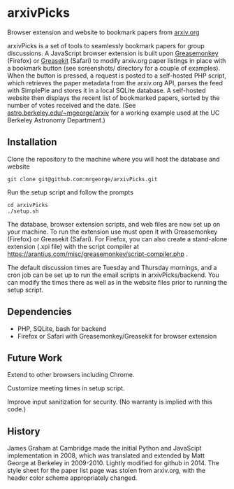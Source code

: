 arxivPicks
==========
Browser extension and website to bookmark papers from [arxiv.org](http://arxiv.org)

arxivPicks is a set of tools to seamlessly bookmark papers for group discussions. A JavaScript browser extension is built upon [Greasemonkey](http://www.greasespot.net) (Firefox) or [Greasekit](http://8-p.info/greasekit/) (Safari) to modify arxiv.org paper listings in place with a bookmark button (see screenshots/ directory for a couple of examples). When the button is pressed, a request is posted to a self-hosted PHP script, which retrieves the paper metadata from the arxiv.org API, parses the feed with SimplePie and stores it in a local SQLite database. A self-hosted website then displays the recent list of bookmarked papers, sorted by the number of votes received and the date. (See [astro.berkeley.edu/~mgeorge/arxiv](http://astro.berkeley.edu/~mgeorge/arxiv) for a working example used at the UC Berkeley Astronomy Department.)

Installation
------------
Clone the repository to the machine where you will host the database and website

    git clone git@github.com:mrgeorge/arxivPicks.git

Run the setup script and follow the prompts

    cd arxivPicks
    ./setup.sh

The database, browser extension scripts, and web files are now set up on your machine. To run the extension use must open it with Greasemonkey (Firefox) or Greasekit (Safari). For Firefox, you can also create a stand-alone extension (.xpi file) with the script compiler at https://arantius.com/misc/greasemonkey/script-compiler.php .

The default discussion times are Tuesday and Thursday mornings, and a cron job can be set up to run the email scripts in arxivPicks/backend. You can modify the times there as well as in the website files prior to running the setup script.

Dependencies
------------
* PHP, SQLite, bash for backend
* Firefox or Safari with Greasemonkey/Greasekit for browser extension

Future Work
-----------
Extend to other browsers including Chrome.

Customize meeting times in setup script.

Improve input sanitization for security. (No warranty is implied with this code.)

History
-------
James Graham at Cambridge made the initial Python and JavaScipt implementation in 2008, which was translated and extended by Matt George at Berkeley in 2009-2010. Lightly modified for github in 2014. The style sheet for the paper list page was stolen from arxiv.org, with the header color scheme appropriately changed.

